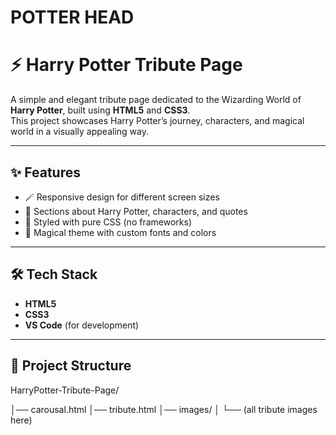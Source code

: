 # POTTER HEAD

# ⚡ Harry Potter Tribute Page

A simple and elegant tribute page dedicated to the Wizarding World of **Harry Potter**, built using **HTML5** and **CSS3**.  
This project showcases Harry Potter’s journey, characters, and magical world in a visually appealing way.

---

## ✨ Features
- 🪄 Responsive design for different screen sizes  
- 📖 Sections about Harry Potter, characters, and quotes  
- 🎨 Styled with pure CSS (no frameworks)  
- 🌌 Magical theme with custom fonts and colors  

---

## 🛠️ Tech Stack
- **HTML5**  
- **CSS3**  
- **VS Code** (for development)

---

## 📂 Project Structure
HarryPotter-Tribute-Page/

│── carousal.html
│── tribute.html
│── images/
│ └── (all tribute images here)






